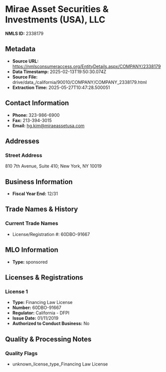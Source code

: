 # Mirae Asset Securities & Investments (USA), LLC

**NMLS ID:** 2338179

## Metadata
- **Source URL:** https://nmlsconsumeraccess.org/EntityDetails.aspx/COMPANY/2338179
- **Data Timestamp:** 2025-02-13T19:50:30.074Z
- **Source File:** drive/data_/california/90010/COMPANY/COMPANY_2338179.html
- **Extraction Time:** 2025-05-27T10:47:28.500051

## Contact Information
- **Phone:** 323-986-6900
- **Fax:** 213-394-3015
- **Email:** hg.kim@miraeassetusa.com

## Addresses
### Street Address
810 7th Avenue, Suite 410; New York, NY 10019

## Business Information
- **Fiscal Year End:** 12/31

## Trade Names & History
### Current Trade Names
- License/Registration #: 60DBO-91667

## MLO Information
- **Type:** sponsored

## Licenses & Registrations

### License 1
- **Type:** Financing Law License
- **Number:** 60DBO-91667
- **Regulator:** California - DFPI
- **Issue Date:** 01/11/2019
- **Authorized to Conduct Business:** No

## Quality & Processing Notes
### Quality Flags
- unknown_license_type_Financing Law License
